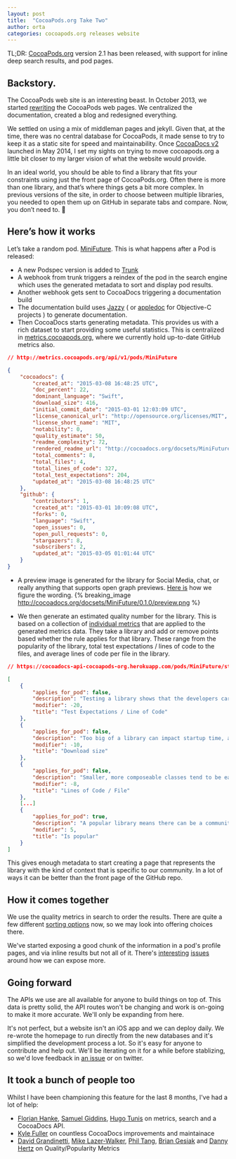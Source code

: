 ```yaml
---
layout: post
title:  "CocoaPods.org Take Two"
author: orta
categories: cocoapods.org releases website
---
```


TL;DR: [CocoaPods.org][1] version 2.1 has been released, with support for inline deep search results, and pod pages.

<!-- more -->

<style>
  /* for the CP preview */
.container > .row > .content > center > a > img {
  border: 1px solid black;
}
</style>

## Backstory.

The CocoaPods web site is an interesting beast. In October 2013, we started [rewriting][2] the CocoaPods web pages. We centralized the documentation, created a blog and redesigned everything. 

We settled on using a mix of middleman pages and jekyll. Given that, at the time, there was no central database for CocoaPods, it made sense to try to keep it as a static site for speed and maintainability. Once [CocoaDocs v2][3] launched in May 2014, I set my sights on trying to move cocoapods.org a little bit closer to my larger vision of what the website would provide.

In an ideal world, you should be able to find a library that fits your constraints using just the front page of CocoaPods.org. Often there is more than one library, and that’s where things gets a bit more complex. In previous versions of the site, in order to choose between multiple libraries, you needed to open them up on GitHub in separate tabs and compare. Now, you don’t need to. 🎉

## Here’s how it works

Let’s take a random pod. [MiniFuture][4]. This is what happens after a Pod is released:

* A new Podspec version is added to [Trunk][5]
* A webhook from trunk triggers a reindex of the pod in the search engine which uses the generated metadata to sort and display pod results.
* Another webhook gets sent to CocoaDocs triggering a documentation build
* The documentation build uses [Jazzy][jazzy] ( or [appledoc][appledoc] for Objective-C projects ) to generate documentation. 
* Then CocoaDocs starts generating metadata. This provides us with a rich dataset to start providing some useful statistics. This is centralized in [metrics.cocoapods.org][6], where we currently hold up-to-date GitHub metrics also.

```json
// http://metrics.cocoapods.org/api/v1/pods/MiniFuture

{
	"cocoadocs": {
	    "created_at": "2015-03-08 16:48:25 UTC",
	    "doc_percent": 22,
	    "dominant_language": "Swift",
	    "download_size": 416,
	    "initial_commit_date": "2015-03-01 12:03:09 UTC",
	    "license_canonical_url": "http://opensource.org/licenses/MIT",
	    "license_short_name": "MIT",
	    "notability": 0,
	    "quality_estimate": 50,
	    "readme_complexity": 72,
	    "rendered_readme_url": "http://cocoadocs.org/docsets/MiniFuture/0.1.0/README.html",
	    "total_comments": 8,
	    "total_files": 4,
	    "total_lines_of_code": 327,
	    "total_test_expectations": 204,
	    "updated_at": "2015-03-08 16:48:25 UTC"
	},
	"github": {
	    "contributors": 1,
	    "created_at": "2015-03-01 10:09:08 UTC",
	    "forks": 0,
	    "language": "Swift",
	    "open_issues": 0,
	    "open_pull_requests": 0,
	    "stargazers": 8,
	    "subscribers": 2,
	    "updated_at": "2015-03-05 01:01:44 UTC"
	}
}
```
* A preview image is generated for the library for Social Media, chat, or really anything that supports open graph previews. [Here is](https://github.com/CocoaPods/cocoadocs.org/blob/master/classes/social_image_generator.rb#L20-L39) how we figure the wording.
  {% breaking_image http://cocoadocs.org/docsets/MiniFuture/0.1.0/preview.png %}
  
* We then generate an estimated quality number for the library. This is based on a collection of [individual metrics][7] that are applied to the generated metrics data. They take a library and add or remove points based whether the rule applies for that library. These range from the popularity of the library, total test expectations / lines of code to the files, and average lines of code per file in the library.

```json
// https://cocoadocs-api-cocoapods-org.herokuapp.com/pods/MiniFuture/stats

[
	{
	    "applies_for_pod": false,
	    "description": "Testing a library shows that the developers care about long term quality on a project as internalized logic is made explicit via testing.",
	    "modifier": -20,
	    "title": "Test Expectations / Line of Code"
	},
	{
	    "applies_for_pod": false,
	    "description": "Too big of a library can impact startup time, and add redundant assets.",
	    "modifier": -10,
	    "title": "Download size"
	},
	{
	    "applies_for_pod": false,
	    "description": "Smaller, more composeable classes tend to be easier to understand.",
	    "modifier": -8,
	    "title": "Lines of Code / File"
	},
	[...]
	{
	    "applies_for_pod": true,
	    "description": "A popular library means there can be a community to help improve and maintain a project.",
	    "modifier": 5,
	    "title": "Is popular"
	}
]
```

This gives enough metadata to start creating a page that represents the library with the kind of context that is specific to our community. In a lot of ways it can be better than the front page of the GitHub repo.

## How it comes together

We use the quality metrics in search to order the results. There are quite a few different [sorting options](https://github.com/CocoaPods/search.cocoapods.org/blob/238b497872857e7b44ac715170888ef7f5ba046b/lib/search.rb#L345) now, so we may look into offering choices there.

We've started exposing a good chunk of the information in a pod's profile pages, and via inline results but not all of it. There's [interesting](https://github.com/CocoaPods/cocoapods.org/issues/107) [issues](https://github.com/CocoaPods/cocoapods.org/issues/106) around how we can expose more.

## Going forward

The APIs we use are all available for anyone to build things on top of. This data is pretty solid, the API routes won't be changing and work is on-going to make it more accurate. We'll only be expanding from here.

It's not perfect, but a website isn't an iOS app and we can deploy daily. We re-wrote the homepage to run directly from the new databases and it's simplified the development process a lot. So it's easy for anyone to contribute and help out. We'll be iterating on it for a while before stablizing, so we'd love feedback in [an issue](https://github.com/CocoaPods/cocoapods.org/issues/new) or on twitter.

## It took a bunch of people too

Whilst I have been championing this feature for the last 8 months, I've had a lot of help:

* [Florian Hanke][8], [Samuel Giddins][9], [Hugo Tunis][10] on metrics, search and a CocoaDocs API.
* [Kyle Fuller][11] on countless CocoaDocs improvements and maintainace
* [David Grandinetti][12], [Mike Lazer-Walker][13], [Phil Tang][14], [Brian Gesiak][15] and [Danny Hertz][16] on Quality/Popularity Metrics


[1]:	http://cocoapods.org
[2]:	http://blog.cocoapods.org/redesign/
[3]:	http://blog.cocoapods.org/CocoaDocs2-Launch/
[4]:	http://cocoapods.org/pods/MiniFuture
[5]:	http://blog.cocoapods.org/CocoaPods-Trunk/
[6]:	http://blog.cocoapods.org/metrics-api/
[7]:	https://github.com/CocoaPods/cocoadocs-api/blob/master/quality_modifiers.rb
[8]:	http://florianhanke.com
[9]:	http://segiddins.me
[10]:	http://www.hugotunius.se
[11]:	http://kylefuller.co.uk
[12]:	http://dbgrandi.github.io
[13]:	http://lazerwalker.com
[14]:	http://tang.io
[15]:	http://modocache.svbtle.com
[16]:	https://twitter.com/dannyhertz
[jazzy]: https://github.com/realm/jazzy
[appledoc]: https://github.com/tomaz/appledoc